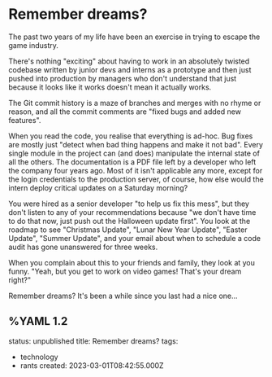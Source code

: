 # Remember dreams?

The past two years of my life have been an exercise in trying to escape the game industry.

There's nothing "exciting" about having to work in an absolutely twisted codebase written by junior devs and interns as a prototype and then just pushed into production by managers who don't understand that just because it looks like it works doesn't mean it actually works.

The Git commit history is a maze of branches and merges with no rhyme or reason, and all the commit comments are "fixed bugs and added new features".

When you read the code, you realise that everything is ad-hoc. Bug fixes are mostly just "detect when bad thing happens and make it not bad". Every single module in the project can (and does) manipulate the internal state of all the others. The documentation is a PDF file left by a developer who left the company four years ago. Most of it isn't applicable any more, except for the login credentials to the production server, of course, how else would the intern deploy critical updates on a Saturday morning?

You were hired as a senior developer "to help us fix this mess", but they don't listen to any of your recommendations because "we don't have time to do that now, just push out the Halloween update first". You look at the roadmap to see "Christmas Update", "Lunar New Year Update", "Easter Update", "Summer Update", and your email about when to schedule a code audit has gone unanswered for three weeks.

When you complain about this to your friends and family, they look at you funny. "Yeah, but you get to work on video games! That's your dream right?"

Remember dreams? It's been a while since you last had a nice one...

%YAML 1.2
---
status: unpublished
title: Remember dreams?
tags:
  - technology
  - rants
created: 2023-03-01T08:42:55.000Z
